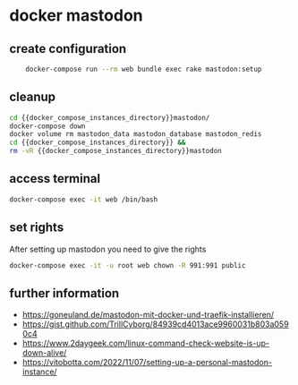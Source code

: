 # docker mastodon
## create configuration
```bash
    docker-compose run --rm web bundle exec rake mastodon:setup
```
## cleanup
```bash
cd {{docker_compose_instances_directory}}mastodon/
docker-compose down
docker volume rm mastodon_data mastodon_database mastodon_redis
cd {{docker_compose_instances_directory}} &&
rm -vR {{docker_compose_instances_directory}}mastodon
```

## access terminal
```bash
docker-compose exec -it web /bin/bash
```

## set rights

After setting up mastodon you need to give the rights 

```bash
docker-compose exec -it -u root web chown -R 991:991 public
```

## further information
- https://goneuland.de/mastodon-mit-docker-und-traefik-installieren/
- https://gist.github.com/TrillCyborg/84939cd4013ace9960031b803a0590c4
- https://www.2daygeek.com/linux-command-check-website-is-up-down-alive/
- https://vitobotta.com/2022/11/07/setting-up-a-personal-mastodon-instance/